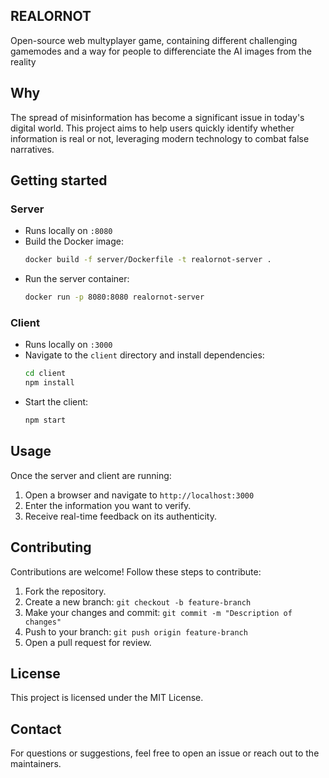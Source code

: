 ## REALORNOT
Open-source web multyplayer game, containing different challenging gamemodes and a way for people to differenciate the AI images from the reality


## Why
The spread of misinformation has become a significant issue in today's digital world. This project aims to help users quickly identify whether information is real or not, leveraging modern technology to combat false narratives.

## Getting started

### Server
- Runs locally on `:8080`
- Build the Docker image:
  ```sh
  docker build -f server/Dockerfile -t realornot-server .
  ```
- Run the server container:
  ```sh
  docker run -p 8080:8080 realornot-server
  ```

### Client
- Runs locally on `:3000`
- Navigate to the `client` directory and install dependencies:
  ```sh
  cd client
  npm install
  ```
- Start the client:
  ```sh
  npm start
  ```

## Usage
Once the server and client are running:
1. Open a browser and navigate to `http://localhost:3000`
2. Enter the information you want to verify.
3. Receive real-time feedback on its authenticity.

## Contributing
Contributions are welcome! Follow these steps to contribute:
1. Fork the repository.
2. Create a new branch: `git checkout -b feature-branch`
3. Make your changes and commit: `git commit -m "Description of changes"`
4. Push to your branch: `git push origin feature-branch`
5. Open a pull request for review.

## License
This project is licensed under the MIT License.

## Contact
For questions or suggestions, feel free to open an issue or reach out to the maintainers.


